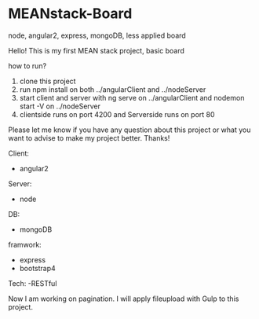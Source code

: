 # MEANstack-Board
node, angular2, express, mongoDB, less applied board

Hello!
This is my first MEAN stack project, basic board

how to run?
1. clone this project
2. run npm install on both ../angularClient and ../nodeServer
3. start client and server with ng serve on ../angularClient and nodemon start -V on ../nodeServer
4. clientside runs on port 4200 and Serverside runs on port 80

Please let me know if you have any question about this project or what you want to advise to make my project better.
Thanks!

Client:
- angular2

Server:
- node

DB:
- mongoDB

framwork:
- express
- bootstrap4

Tech:
-RESTful

Now I am working on pagination.
I will apply fileupload with Gulp to this project.
